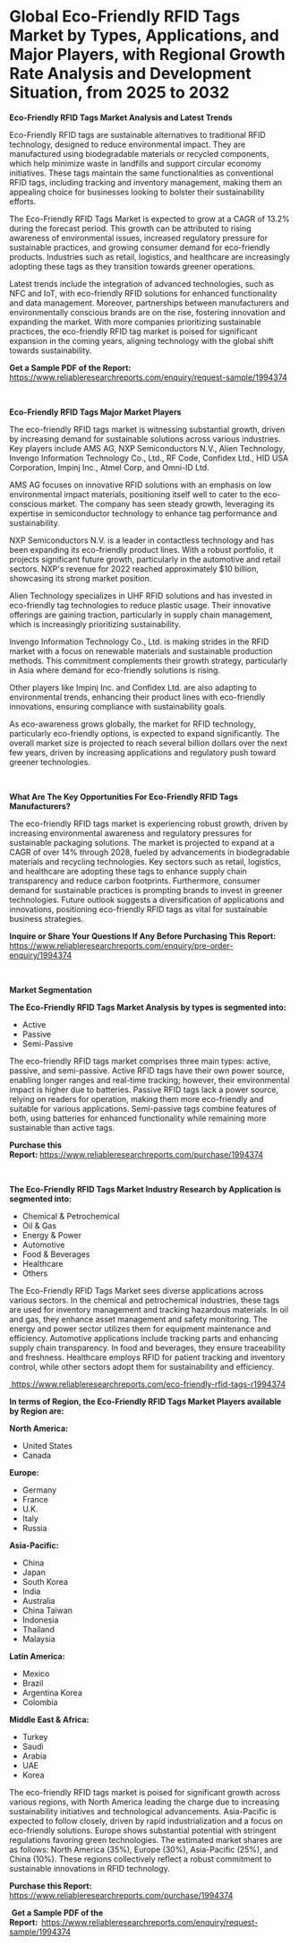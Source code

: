 <p><h1>Global Eco-Friendly RFID Tags Market by Types, Applications, and Major Players, with Regional Growth Rate Analysis and Development Situation, from 2025 to 2032</h1></p><p><strong>Eco-Friendly RFID Tags Market Analysis and Latest Trends</strong></p>
<p><p>Eco-Friendly RFID tags are sustainable alternatives to traditional RFID technology, designed to reduce environmental impact. They are manufactured using biodegradable materials or recycled components, which help minimize waste in landfills and support circular economy initiatives. These tags maintain the same functionalities as conventional RFID tags, including tracking and inventory management, making them an appealing choice for businesses looking to bolster their sustainability efforts.</p><p>The Eco-Friendly RFID Tags Market is expected to grow at a CAGR of 13.2% during the forecast period. This growth can be attributed to rising awareness of environmental issues, increased regulatory pressure for sustainable practices, and growing consumer demand for eco-friendly products. Industries such as retail, logistics, and healthcare are increasingly adopting these tags as they transition towards greener operations.</p><p>Latest trends include the integration of advanced technologies, such as NFC and IoT, with eco-friendly RFID solutions for enhanced functionality and data management. Moreover, partnerships between manufacturers and environmentally conscious brands are on the rise, fostering innovation and expanding the market. With more companies prioritizing sustainable practices, the eco-friendly RFID tag market is poised for significant expansion in the coming years, aligning technology with the global shift towards sustainability.</p></p>
<p><strong>Get a Sample PDF of the Report:&nbsp;</strong> <a href="https://www.reliableresearchreports.com/enquiry/request-sample/1994374?utm_campaign=2875&utm_medium=2&utm_source=Github&utm_content=ia&utm_term=15042025&utm_id=eco-friendly-rfid-tags">https://www.reliableresearchreports.com/enquiry/request-sample/1994374</a></p>
<p>&nbsp;</p>
<p><strong>Eco-Friendly RFID Tags Major Market Players</strong></p>
<p><p>The eco-friendly RFID tags market is witnessing substantial growth, driven by increasing demand for sustainable solutions across various industries. Key players include AMS AG, NXP Semiconductors N.V., Alien Technology, Invengo Information Technology Co., Ltd., RF Code, Confidex Ltd., HID USA Corporation, Impinj Inc., Atmel Corp, and Omni-ID Ltd.</p><p>AMS AG focuses on innovative RFID solutions with an emphasis on low environmental impact materials, positioning itself well to cater to the eco-conscious market. The company has seen steady growth, leveraging its expertise in semiconductor technology to enhance tag performance and sustainability.</p><p>NXP Semiconductors N.V. is a leader in contactless technology and has been expanding its eco-friendly product lines. With a robust portfolio, it projects significant future growth, particularly in the automotive and retail sectors. NXP's revenue for 2022 reached approximately $10 billion, showcasing its strong market position.</p><p>Alien Technology specializes in UHF RFID solutions and has invested in eco-friendly tag technologies to reduce plastic usage. Their innovative offerings are gaining traction, particularly in supply chain management, which is increasingly prioritizing sustainability.</p><p>Invengo Information Technology Co., Ltd. is making strides in the RFID market with a focus on renewable materials and sustainable production methods. This commitment complements their growth strategy, particularly in Asia where demand for eco-friendly solutions is rising.</p><p>Other players like Impinj Inc. and Confidex Ltd. are also adapting to environmental trends, enhancing their product lines with eco-friendly innovations, ensuring compliance with sustainability goals.</p><p>As eco-awareness grows globally, the market for RFID technology, particularly eco-friendly options, is expected to expand significantly. The overall market size is projected to reach several billion dollars over the next few years, driven by increasing applications and regulatory push toward greener technologies.</p></p>
<p>&nbsp;</p>
<p><strong>What Are The Key Opportunities For Eco-Friendly RFID Tags Manufacturers?</strong></p>
<p><p>The eco-friendly RFID tags market is experiencing robust growth, driven by increasing environmental awareness and regulatory pressures for sustainable packaging solutions. The market is projected to expand at a CAGR of over 14% through 2028, fueled by advancements in biodegradable materials and recycling technologies. Key sectors such as retail, logistics, and healthcare are adopting these tags to enhance supply chain transparency and reduce carbon footprints. Furthermore, consumer demand for sustainable practices is prompting brands to invest in greener technologies. Future outlook suggests a diversification of applications and innovations, positioning eco-friendly RFID tags as vital for sustainable business strategies.</p></p>
<p><strong>Inquire or Share Your Questions If Any Before Purchasing This Report:</strong> <a href="https://www.reliableresearchreports.com/enquiry/pre-order-enquiry/1994374?utm_campaign=2875&utm_medium=2&utm_source=Github&utm_content=ia&utm_term=15042025&utm_id=eco-friendly-rfid-tags">https://www.reliableresearchreports.com/enquiry/pre-order-enquiry/1994374</a></p>
<p>&nbsp;</p>
<p><strong>Market Segmentation</strong></p>
<p><strong>The Eco-Friendly RFID Tags Market Analysis by types is segmented into:</strong></p>
<p><ul><li>Active</li><li>Passive</li><li>Semi-Passive</li></ul></p>
<p><p>The eco-friendly RFID tags market comprises three main types: active, passive, and semi-passive. Active RFID tags have their own power source, enabling longer ranges and real-time tracking; however, their environmental impact is higher due to batteries. Passive RFID tags lack a power source, relying on readers for operation, making them more eco-friendly and suitable for various applications. Semi-passive tags combine features of both, using batteries for enhanced functionality while remaining more sustainable than active tags.</p></p>
<p><strong>Purchase this Report:&nbsp;</strong><a href="https://www.reliableresearchreports.com/purchase/1994374?utm_campaign=2875&utm_medium=2&utm_source=Github&utm_content=ia&utm_term=15042025&utm_id=eco-friendly-rfid-tags">https://www.reliableresearchreports.com/purchase/1994374</a></p>
<p>&nbsp;</p>
<p><strong>The Eco-Friendly RFID Tags Market Industry Research by Application is segmented into:</strong></p>
<p><ul><li>Chemical & Petrochemical</li><li>Oil & Gas</li><li>Energy & Power</li><li>Automotive</li><li>Food & Beverages</li><li>Healthcare</li><li>Others</li></ul></p>
<p><p>The Eco-Friendly RFID Tags Market sees diverse applications across various sectors. In the chemical and petrochemical industries, these tags are used for inventory management and tracking hazardous materials. In oil and gas, they enhance asset management and safety monitoring. The energy and power sector utilizes them for equipment maintenance and efficiency. Automotive applications include tracking parts and enhancing supply chain transparency. In food and beverages, they ensure traceability and freshness. Healthcare employs RFID for patient tracking and inventory control, while other sectors adopt them for sustainability and efficiency.</p></p>
<p><a href="https://www.reliableresearchreports.com/eco-friendly-rfid-tags-r1994374?utm_campaign=2875&utm_medium=2&utm_source=Github&utm_content=ia&utm_term=15042025&utm_id=eco-friendly-rfid-tags">&nbsp;https://www.reliableresearchreports.com/eco-friendly-rfid-tags-r1994374</a></p>
<p><strong>In terms of Region, the Eco-Friendly RFID Tags Market Players available by Region are:</strong></p>
<p>
    <p> <strong> North America: </strong>
        <ul>
            <li>United States</li>
            <li>Canada</li>
        </ul>
        </p> 
    <p> <strong> Europe: </strong>
        <ul>
            <li>Germany</li>
            <li>France</li>
            <li>U.K.</li>
            <li>Italy</li>
            <li>Russia</li>
        </ul>
        </p> 
    <p> <strong> Asia-Pacific: </strong>
        <ul>
            <li>China</li>
            <li>Japan</li>
            <li>South Korea</li>
            <li>India</li>
            <li>Australia</li>
            <li>China Taiwan</li>
            <li>Indonesia</li>
            <li>Thailand</li>
            <li>Malaysia</li>
        </ul>
        </p> 
    <p> <strong> Latin America: </strong>
        <ul>
            <li>Mexico</li>
            <li>Brazil</li>
            <li>Argentina Korea</li>
            <li>Colombia</li>
        </ul>
        </p> 
    <p> <strong> Middle East & Africa: </strong>
        <ul>
            <li>Turkey</li>
            <li>Saudi</li>
            <li>Arabia</li>
            <li>UAE</li>
            <li>Korea</li>
        </ul>
    </p>
    </p>
<p><p>The eco-friendly RFID tags market is poised for significant growth across various regions, with North America leading the charge due to increasing sustainability initiatives and technological advancements. Asia-Pacific is expected to follow closely, driven by rapid industrialization and a focus on eco-friendly solutions. Europe shows substantial potential with stringent regulations favoring green technologies. The estimated market shares are as follows: North America (35%), Europe (30%), Asia-Pacific (25%), and China (10%). These regions collectively reflect a robust commitment to sustainable innovations in RFID technology.</p></p>
<p><strong>Purchase this Report: </strong><a href="https://www.reliableresearchreports.com/purchase/1994374?utm_campaign=2875&utm_medium=2&utm_source=Github&utm_content=ia&utm_term=15042025&utm_id=eco-friendly-rfid-tags">https://www.reliableresearchreports.com/purchase/1994374</a></p>
<p>&nbsp;<strong>Get a Sample PDF of the Report:&nbsp;&nbsp;</strong><a href="https://www.reliableresearchreports.com/enquiry/request-sample/1994374?utm_campaign=2875&utm_medium=2&utm_source=Github&utm_content=ia&utm_term=15042025&utm_id=eco-friendly-rfid-tags">https://www.reliableresearchreports.com/enquiry/request-sample/1994374</a></p>
<p><strong></strong></p>
<p><p></p><p></p><p></p></p>